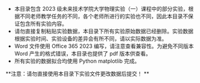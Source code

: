 - 本目录包含 2023 级未来技术学院大学物理实验（一）课程中的部分实验，根据不同老师教学任务的不同，各个老师所进行的实验也不同，因此本目录不保证包含所有实验内容。
- 请勿直接复制粘贴实验数据，本目录下所有实验原始数据已经删除。实验数据根据实验时间、实验设备的差异会有所不同，请以实际数据为准。
- Word 文件使用 Office 365 2023 编写，请注意查看兼容性。为避免不同版本 Word 产生的格式错误，本目录也提供了 pdf 版本供查看。
- 所有实验的数据拟合均使用 Python matplotlib 完成。

**注意：请勿直接使用本目录下实验文件更改数据后提交！ **